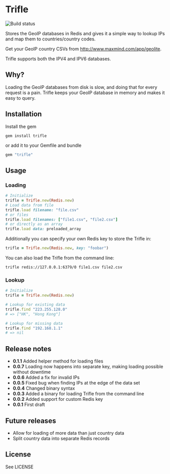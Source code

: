# Trifle

![Build status](https://secure.travis-ci.org/EmberAds/trifle.png?branch=master)

Stores the GeoIP databases in Redis and gives it a simple way to lookup IPs and map them to countries/country codes.

Get your GeoIP country CSVs from http://www.maxmind.com/app/geolite.

Trifle supports both the IPV4 and IPV6 databases.

## Why?

Loading the GeoIP databases from disk is slow, and doing that for every request is a pain. Trifle keeps your GeoIP database in memory and makes it easy to query.

## Installation

Install the gem

```
gem install trifle
```

or add it to your Gemfile and bundle

```ruby
gem "trifle"
```

## Usage

### Loading

```ruby
# Initialize
trifle = Trifle.new(Redis.new)
# Load data from file
trifle.load filename: "file.csv"
# or files
trifle.load filenames: ["file1.csv", "file2.csv"]
# or directly as an array
trifle.load data: preloaded_array
```

Additionally you can specify your own Redis key to store the Trifle in:

```ruby
trifle = Trifle.new(Redis.new, key: "foobar")
```

You can also load the Trifle from the command line:

```
trifle redis://127.0.0.1:6379/0 file1.csv file2.csv
```

### Lookup

```ruby
# Initialize
trifle = Trifle.new(Redis.new)

# Lookup for existing data
trifle.find "223.255.128.0"
# => ["HK", "Hong Kong"]

# Lookup for missing data
trifle.find "192.168.1.1"
# => nil
```

## Release notes

* **0.1.1** Added helper method for loading files
* **0.0.7** Loading now happens into separate key, making loading possible without downtime
* **0.0.6** Added a fix for invalid IPs
* **0.0.5** Fixed bug when finding IPs at the edge of the data set
* **0.0.4** Changed binary syntax
* **0.0.3** Added a binary for loading Trifle from the command line
* **0.0.2** Added support for custom Redis key
* **0.0.1** First draft

## Future releases

* Allow for loading of more data than just country data
* Split country data into separate Redis records

## License

See LICENSE

